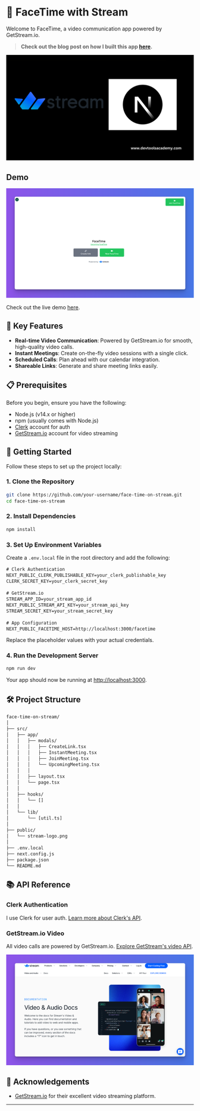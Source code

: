 # 🚀 FaceTime with Stream

Welcome to FaceTime, a video communication app powered by GetStream.io.

> **Check out the blog post on how I built this app [here](https://www.freecodecamp.org/news/how-i-built-a-custom-video-conferencing-app-with-stream-and-nextjs/).**

![img.png](./public/getStream.png)

## Demo

![img.png](./public/img.png)

Check out the live demo [here](https://facetime-on-stream.vercel.app/).

## 🌟 Key Features

- **Real-time Video Communication**: Powered by GetStream.io for smooth, high-quality video calls.
- **Instant Meetings**: Create on-the-fly video sessions with a single click.
- **Scheduled Calls**: Plan ahead with our calendar integration.
- **Shareable Links**: Generate and share meeting links easily.

## 📋 Prerequisites

Before you begin, ensure you have the following:

- Node.js (v14.x or higher)
- npm (usually comes with Node.js)
- [Clerk](https://clerk.com/) account for auth
- [GetStream.io](https://getstream.io/) account for video streaming

## 🚀 Getting Started

Follow these steps to set up the project locally:

### 1. Clone the Repository

```bash
git clone https://github.com/your-username/face-time-on-stream.git
cd face-time-on-stream
```

### 2. Install Dependencies

```bash
npm install
```

### 3. Set Up Environment Variables

Create a `.env.local` file in the root directory and add the following:

```env
# Clerk Authentication
NEXT_PUBLIC_CLERK_PUBLISHABLE_KEY=your_clerk_publishable_key
CLERK_SECRET_KEY=your_clerk_secret_key

# GetStream.io
STREAM_APP_ID=your_stream_app_id
NEXT_PUBLIC_STREAM_API_KEY=your_stream_api_key
STREAM_SECRET_KEY=your_stream_secret_key

# App Configuration
NEXT_PUBLIC_FACETIME_HOST=http://localhost:3000/facetime
```

Replace the placeholder values with your actual credentials.

### 4. Run the Development Server

```bash
npm run dev
```

Your app should now be running at [http://localhost:3000](http://localhost:3000).

## 🛠 Project Structure

```
face-time-on-stream/
│
├── src/
│   ├── app/
│   │   ├── modals/
│   │   │   ├── CreateLink.tsx
│   │   │   ├── InstantMeeting.tsx
│   │   │   ├── JoinMeeting.tsx
│   │   │   └── UpcomingMeeting.tsx
│   │   │
│   │   ├── layout.tsx
│   │   └── page.tsx
│   │
│   ├── hooks/
│   │   └── []
│   │
│   └── lib/
│       └── [util.ts]
│
├── public/
│   └── stream-logo.png
│
├── .env.local
├── next.config.js
├── package.json
└── README.md
```

## 📚 API Reference

### Clerk Authentication

I use Clerk for user auth. [Learn more about Clerk's API](https://clerk.com/docs/reference/clerkjs).

### GetStream.io Video

All video calls are powered by GetStream.io. [Explore GetStream's video API](https://getstream.io/video/docs/).

![img_1.png](public/img_1.png)

## 🙏 Acknowledgements

- [GetStream.io](https://getstream.io/) for their excellent video streaming platform.
---

